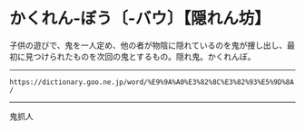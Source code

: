 # かくれん‐ぼう〔‐バウ〕【隠れん坊】

子供の遊びで、鬼を一人定め、他の者が物陰に隠れているのを鬼が捜し出し、最初に見つけられたものを次回の鬼とするもの。隠れ鬼。かくれんぼ。

---
`https://dictionary.goo.ne.jp/word/%E9%9A%A0%E3%82%8C%E3%82%93%E5%9D%8A/`

---
鬼抓人